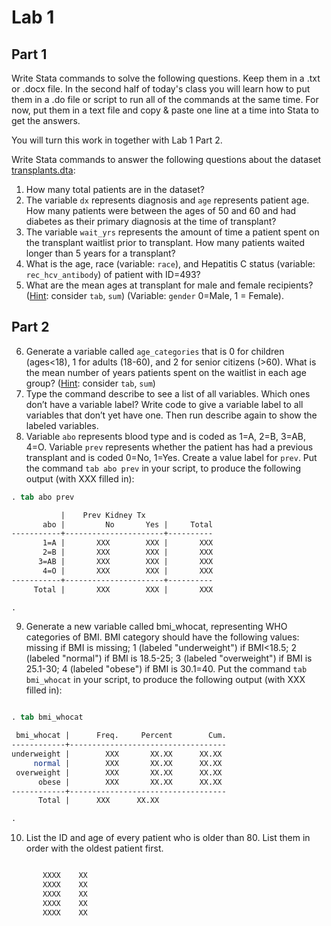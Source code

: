 ﻿# Lab 1     
     
## Part 1     
     
Write Stata commands to solve the following questions. Keep them in a .txt or .docx file. In the second half of today's class you will learn how to put them in a .do file or script to run all of the commands at the same time. For now, put them in a text file and copy & paste one line at a time into Stata to get the answers.        
     
You will turn this work in together with Lab 1 Part 2.     
     
Write Stata commands to answer the following questions about the dataset [transplants.dta](transplants.dta):     
     
1. How many total patients are in the dataset?      
2. The variable `dx` represents diagnosis and `age` represents patient age. How many patients were between the ages of 50 and 60 and had diabetes as their primary diagnosis at the time of transplant?     
3. The variable `wait_yrs` represents the amount of time a patient spent on the transplant waitlist prior to transplant. How many patients waited longer than 5 years for a transplant?      
4. What is the age, race (variable: `race`), and Hepatitis C status (variable: `rec_hcv_antibody`) of patient with ID=493?  
5. What are the mean ages at transplant for male and female recipients? (<u>Hint</u>: consider `tab`, `sum`) (Variable: `gender` 0=Male, 1 = Female).        
     
## Part 2
     
6. Generate a variable called `age_categories` that is 0 for children (ages<18), 1 for adults (18-60), and 2 for senior citizens (>60). What is the mean number of years patients spent on the waitlist in each age group? (<u>Hint</u>: consider `tab`, `sum`)  
7. Type the command describe to see a list of all variables. Which ones don’t have a variable label? Write code to give a variable label to all variables that don’t yet have one. Then run describe again to show the labeled variables.
8. Variable `abo` represents blood type and is coded as 1=A, 2=B, 3=AB, 4=O. Variable `prev` represents whether the patient has had a previous transplant and is coded 0=No, 1=Yes. Create a value label for `prev`. Put the command `tab abo prev` in your script, to produce the following output (with XXX filled in):     

```stata
. tab abo prev 

           |    Prev Kidney Tx
       abo |         No       Yes |     Total
-----------+----------------------+----------
       1=A |       XXX        XXX |       XXX 
       2=B |       XXX        XXX |       XXX 
      3=AB |       XXX        XXX |       XXX 
       4=O |       XXX        XXX |       XXX 
-----------+----------------------+----------
     Total |       XXX        XXX |       XXX

.
```

9. Generate a new variable called bmi_whocat, representing WHO categories of BMI. BMI category should have the following values: missing if BMI is missing; 1 (labeled "underweight") if BMI<18.5; 2 (labeled "normal") if BMI is 18.5-25; 3 (labeled "overweight") if BMI is 25.1-30; 4 (labeled "obese") if BMI is 30.1=40. Put the command `tab bmi_whocat` in your script, to produce the following output (with XXX filled in):     

```stata

. tab bmi_whocat

 bmi_whocat |      Freq.     Percent        Cum.
------------+-----------------------------------
underweight |        XXX       XX.XX      XX.XX
     normal |        XXX       XX.XX      XX.XX
 overweight |        XXX       XX.XX      XX.XX
      obese |        XXX       XX.XX      XX.XX
------------+-----------------------------------
      Total |      XXX      XX.XX

.
```

10. List the ID and age of every patient who is older than 80. List them in order with the oldest patient first.

```stata

       XXXX    XX 
       XXXX    XX  
       XXXX    XX  
       XXXX    XX  
       XXXX    XX 

```